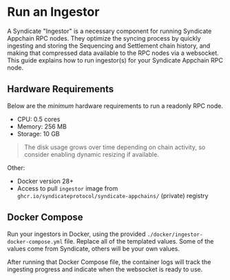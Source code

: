 # Run an Ingestor

A Syndicate "Ingestor" is a necessary component for running Syndicate Appchain RPC nodes. They optimize the syncing process by quickly ingesting and storing the Sequencing and Settlement chain history, and making that compressed data available to the RPC nodes via a websocket. This guide explains how to run ingestor(s) for your Syndicate Appchain RPC node.

## Hardware Requirements

Below are the _minimum_ hardware requirements to run a readonly RPC node.

- CPU: 0.5 cores
- Memory: 256 MB
- Storage: 10 GB

> The disk usage grows over time depending on chain activity, so consider enabling dynamic resizing if available.

Other:

- Docker version 28+
- Access to pull `ingestor` image from `ghcr.io/syndicateprotocol/syndicate-appchains/` (private) registry


## Docker Compose

Run your ingestors in Docker, using the provided `./docker/ingestor-docker-compose.yml` file. Replace all of the templated values. Some of the values come from Syndicate, others will be your own values.

After running that Docker Compose file, the container logs will track the ingesting progress and indicate when the websocket is ready to use.